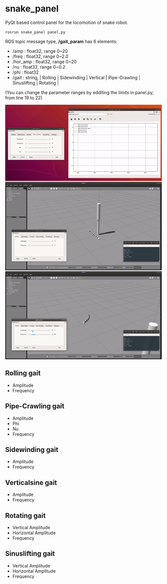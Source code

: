 # snake_panel
PyQt based control panel for the locomotion of snake robot.
```
rosrun snake_panel panel.py
```

ROS topic message type, __/gait_param__ has 6 elements:
- /amp : float32, range 0~20
- /freq : float32, range 0~2.0
- /hor_amp : float32, range 0~20
- /nu : float32, range 0~0.2
- /phi : float32
- /gait : string, | Rolling | Sidewinding | Vertical | Pipe-Crawling | Sinuslifting | Rotating | 

(You can change the parameter ranges by edditing the _limits_ in panel.py, from line 19 to 22)
<center><img src="https://github.com/SeunghyunLim/snake_panel/blob/main/gif/panel_topic.gif" alt="drawing" width="720"/></center>
<center><img src="https://github.com/SeunghyunLim/snake_panel/blob/main/gif/panel_control.gif" alt="drawing" width="720"/></center>
<center><img src="https://github.com/SeunghyunLim/snake_panel/blob/main/gif/panel_rolling.gif" alt="drawing" width="720"/></center>


## Rolling gait
- Amplitude
- Frequency

## Pipe-Crawling gait
- Amplitude
- Phi
- Nu
- Frequency

## Sidewinding gait
- Amplitude
- Frequency

## Verticalsine gait
- Amplitude
- Frequency

## Rotating gait
- Vertical Amplitude
- Horizontal Amplitude
- Frequency

## Sinuslifting gait
- Vertical Amplitude
- Horizontal Amplitude
- Frequency
